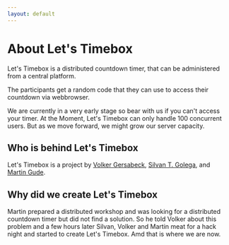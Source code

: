 ```yaml
---
layout: default
---
```


# About Let's Timebox

Let's Timebox is a distributed countdown timer, that can be administered from a central platform.

The participants get a random code that they can use to access their countdown via webbrowser.

We are currently in a very early stage so bear with us if you can't access your timer. At the Moment, 
Let's Timebox can only handle 100 concurrent users. But as we move forward, we might grow our server 
capacity.

## Who is behind Let's Timebox

Let's Timebox is a project by [Volker Gersabeck](https://twitter.com/thinkingux), 
[Silvan T. Golega](https://golega.de), and [Martin Gude](https://gude.me).

## Why did we create Let's Timebox

Martin prepared a distributed workshop and was looking for a distributed countdown timer but did not 
find a solution. So he told Volker about this problem and a few hours later Silvan, Volker and
Martin meat for a hack night and started to create Let's Timebox. Amd that is where we are now.
